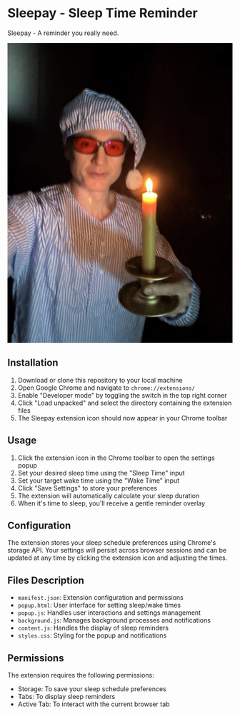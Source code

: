 # Sleepay - Sleep Time Reminder

Sleepay - A reminder you really need.

![Sleep Reminder](sleep.jpg)

## Installation

1. Download or clone this repository to your local machine
2. Open Google Chrome and navigate to `chrome://extensions/`
3. Enable "Developer mode" by toggling the switch in the top right corner
4. Click "Load unpacked" and select the directory containing the extension files
5. The Sleepay extension icon should now appear in your Chrome toolbar

## Usage

1. Click the extension icon in the Chrome toolbar to open the settings popup
2. Set your desired sleep time using the "Sleep Time" input
3. Set your target wake time using the "Wake Time" input
4. Click "Save Settings" to store your preferences
5. The extension will automatically calculate your sleep duration
6. When it's time to sleep, you'll receive a gentle reminder overlay

## Configuration

The extension stores your sleep schedule preferences using Chrome's storage API. Your settings will persist across browser sessions and can be updated at any time by clicking the extension icon and adjusting the times.

## Files Description

- `manifest.json`: Extension configuration and permissions
- `popup.html`: User interface for setting sleep/wake times
- `popup.js`: Handles user interactions and settings management
- `background.js`: Manages background processes and notifications
- `content.js`: Handles the display of sleep reminders
- `styles.css`: Styling for the popup and notifications

## Permissions

The extension requires the following permissions:
- Storage: To save your sleep schedule preferences
- Tabs: To display sleep reminders
- Active Tab: To interact with the current browser tab